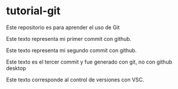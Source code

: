# tutorial-git
Este repositorio es para aprender el uso de Git

Este texto representa mi primer commit con github.

Este texto representa mi segundo commit con github.

Este texto es el tercer commit y fue generado con git, no con github desktop

Este texto corresponde al control de versiones con VSC.